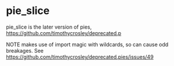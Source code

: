 # pie_slice

pie_slice is the later version of pies,
https://github.com/timothycrosley/deprecated.p

NOTE makes use of import magic with wildcards, so can cause odd breakages.
See https://github.com/timothycrosley/deprecated.pies/issues/49

